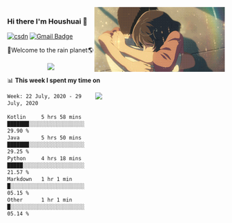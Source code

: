 <img  align='right' height="150" src="https://github.com/LikeRainDay/LikeRainDay/blob/master/pic/img_rain_1.gif?raw=true">



### Hi there I'm Houshuai :lemon:

[![csdn](https://img.shields.io/badge/-csdn-c14438?style=flat-square&logo=c&logoColor=white)](https://blog.csdn.net/qq_15807167)
[![Gmail Badge](https://img.shields.io/badge/-gmail-c14438?style=flat-square&logo=Gmail&logoColor=white&link=mailto:houshuai0816@gmail.com)](mailto:houshuai0816@gmail.com)

🚀Welcome to the rain planet🌎

<center>
<img align='center'  src="https://source.unsplash.com/random/1200x600">
</center>

📊 **This week I spent my time on**

<img align='right'   width="300" src="https://github-readme-stats.vercel.app/api?username=LikeRainDay&show_icons=true&title_color=fff&icon_color=79ff97&text_color=9f9f9f&bg_color=151515">

<!--START_SECTION:waka-->
```text
Week: 22 July, 2020 - 29 July, 2020

Kotlin     5 hrs 58 mins   ███████░░░░░░░░░░░░░░░░░░   29.90 % 
Java       5 hrs 50 mins   ███████░░░░░░░░░░░░░░░░░░   29.25 % 
Python     4 hrs 18 mins   █████░░░░░░░░░░░░░░░░░░░░   21.57 % 
Markdown   1 hr 1 min      █░░░░░░░░░░░░░░░░░░░░░░░░   05.15 % 
Other      1 hr 1 min      █░░░░░░░░░░░░░░░░░░░░░░░░   05.14 %
```
<!--END_SECTION:waka-->
